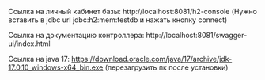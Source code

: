 Ссылка на личный кабинет базы: http://localhost:8081/h2-console
(Нужно вставить в jdbc url jdbc:h2:mem:testdb и нажать кнопку connect)

Ссылка на документацию контроллера: http://localhost:8081/swagger-ui/index.html

Ссылка на java 17: https://download.oracle.com/java/17/archive/jdk-17.0.10_windows-x64_bin.exe
(перезагрузить пк после установки)